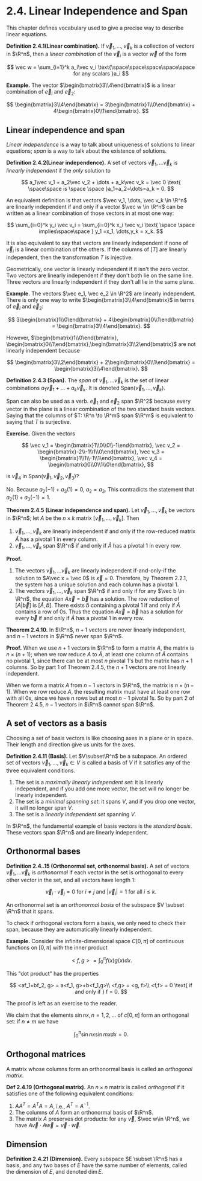 # 2.4. Linear Independence and Span

This chapter defines vocabulary used to give a precise way to describe linear equations. 

**Definition 2.4.1(Linear combination).** If $\vec v_1 , \dots, \vec v_k$ is a collection of vectors in $\R^n$, then a *linear combination* of the $\vec v_i$ is a vector $\vec w$ of the form

$$
\vec w = \sum_{i=1}^k a_i\vec v_i \text{\space\space\space\space\space for any scalars }a_i
$$

**Example.** The vector $\begin{bmatrix}3\\4\end{bmatrix}$ is a linear combination of $\vec e_i$ and $\vec e_2$:

$$
\begin{bmatrix}3\\4\end{bmatrix} = 3\begin{bmatrix}1\\0\end{bmatrix} + 4\begin{bmatrix}0\\1\end{bmatrix}.
$$

## Linear independence and span

*Linear independence* is a way to talk about uniqueness of solutions to linear equations; *span* is a way to talk about the existence of solutions. 

**Definition 2.4.2(Linear independence).** A set of vectors $\vec v_1,\dots \vec v_k$ is *linearly independent* if the *only* solution to 

$$
a_1\vec v_1 + a_2\vec v_2 + \dots + a_k\vec v_k = \vec 0 \text{ \space\space  is \space \space }a_1=a_2=\dots=a_k = 0.
$$

An equivalent definition is that vectors $\vec v_1, \dots, \vec v_k \in \R^n$ are linearly independent if and only if a vector $\vec w \in \R^n$ can be written as a linear combination of those vectors in at most one way: 

$$
\sum_{i=0}^k y_i \vec v_i = \sum_{i=0}^k x_i \vec v_i \text{ \space \space implies\space\space } y_1 =x_1, \dots,y_k = x_k.
$$

It is also equivalent to say that vectors are linearly independent if none of $\vec v_i$ is a linear combination of the others. If the columns of $[T]$ are linearly independent, then the transformation $T$ is injective. 

Geometrically, one vector is linearly independent if it isn't the zero vector. Two vectors are linearly independent if they don't both lie on the same line. Three vectors are linearly independent if they don't all lie in the same plane.

**Example.** The vectors $\vec e_1, \vec e_2 \in \R^2$ are linearly independent. There is only one way to write $\begin{bmatrix}3\\4\end{bmatrix}$ in terms of $\vec e_i$ and $\vec e_2$:

$$
3\begin{bmatrix}1\\0\end{bmatrix} + 4\begin{bmatrix}0\\1\end{bmatrix} = \begin{bmatrix}3\\4\end{bmatrix}.
$$

However, $\begin{bmatrix}1\\0\end{bmatrix}, \begin{bmatrix}0\\1\end{bmatrix},\begin{bmatrix}3\\2\end{bmatrix}$ are not linearly independent because 

$$
\begin{bmatrix}3\\2\end{bmatrix} + 2\begin{bmatrix}0\\1\end{bmatrix} = \begin{bmatrix}3\\4\end{bmatrix}.
$$

**Definition 2.4.3 (Span).** The *span* of $\vec v_1,\dots \vec v_k$ is the set of linear combinations $a_1\vec v_1 + \dots + a_k \vec v_k$. It is denoted $\text{Span}(\vec v_1, \dots , \vec v_k)$.

Span can also be used as a verb. $\vec e_1$ and $\vec e_2$ span $\R^2$ because every vector in the plane is a linear combination of the two standard basis vectors. Saying that the columns of $T: \R^n \to \R^m$ span $\R^m$ is equivalent to saying that $T$ is surjective.

**Exercise.** Given the vectors 

$$
\vec v_1 = \begin{bmatrix}1\\0\\0\\-1\end{bmatrix}, \vec v_2 = \begin{bmatrix}-2\\-1\\1\\0\end{bmatrix}, \vec v_3 = \begin{bmatrix}1\\1\\-1\\1\end{bmatrix}, \vec v_4 = \begin{bmatrix}0\\0\\1\\0\end{bmatrix},
$$

is $\vec v_4$ in $\text{Span}(\vec v_1, \vec v_2, \vec v_3)$?

No. Because $a_2(-1) + a_3(1) = 0$, $a_2 = a_3$. This contradicts the statement that $a_2 (1) + a_3(-1) = 1$. 

**Theorem 2.4.5 (Linear independence and span).** Let $\vec v_1, \dots, \vec v_k$ be vectors in $\R^n$; let $A$ be the $n\times k$ matrix $[\vec v_1, \dots, \vec v_k]$. Then

1. $\vec v_1, \dots, \vec v_k$ are linearly independent if and only if the row-reduced matrix $\tilde A$ has a pivotal 1 in every column.
2. $\vec v_1, \dots, \vec v_k$ span $\R^n$ if and only if $\tilde A$ has a pivotal $1$ in every row. 

**Proof.**

1. The vectors $\vec v_1 ,\dots \vec v_k$ are linearly independent if-and-only-if the solution to $A\vec x = \vec 0$ is $\vec x = 0$. Therefore, by Theorem 2.2.1, the system has a unique solution and each column has a pivotal 1. 
2. The vectors $\vec v_1, \dots, \vec v_k$ span $\R^n$ if and only if for any $\vec b \in \R^n$, the equation $A\vec x = \vec b$ has a solution. The row reduction of $[A|\vec b]$ is $[\tilde A, \tilde b]$. There exists $\tilde b$ containing a pivotal $1$ if and only if $\tilde A$ contains a row of $0$s. Thus the equation $A\vec x = \vec b$ has a solution for every $\vec b$ if and only if $\tilde A$ has a pivotal $1$ in every row. 

**Theorem 2.4.10.** In $\R^n$, $n+1$ vectors are never linearly independent, and $n-1$ vectors in $\R^n$ never span $\R^n$. 

**Proof.** When we use $n+1$ vectors in $\R^n$ to form a matrix $A$, the matrix is $n\times (n+1)$; when we row reduce $A$ to $\tilde A$, at least one column of $\tilde A$ contains no pivotal 1, since there can be at most $n$ pivotal 1's but the matrix has $n+1$ columns. So by part 1 of Theorem 2.4.5, the $n+1$ vectors are not linearly independent. 

When we form a matrix $A$ from $n-1$ vectors in $\R^n$, the matrix is $n\times (n-1)$. When we row reduce $A$, the resulting matrix must have at least one row with all $0$s, since we have $n$ rows but at most $n-1$ pivotal $1$s. So by part 2 of Theorem 2.4.5, $n-1$ vectors in $\R^n$ cannot span $\R^n$. 

## A set of vectors as a basis

Choosing a set of basis vectors is like choosing axes in a plane or in space. Their length and direction give us units for the axes.

 

**Definition 2.4.11 (Basis).** Let $V\subset\R^n$ be a subspace. An ordered set of vectors $\vec v_1, \dots, \vec v_k\in V$ is called a basis of $V$ if it satisfies any of the three equivalent conditions.

1. The set is a *maximally linearly independent set*: it is linearly independent, and if you add one more vector, the set will no longer be linearly independent.
2. The set is a *minimal spanning set*: it spans $V$, and if you drop one vector, it will no longer span $V$. 
3. The set is a *linearly independent set* spanning $V$.

In $\R^n$, the fundamental example of basis vectors is the *standard basis*. These vectors span $\R^n$ and are linearly independent.

## Orthonormal bases

**Definition 2.4..15 (Orthonormal set, orthonormal basis).** A set of vectors $\vec v_1, \dots \vec v_k$ is *orthonormal* if each vector in the set is orthogonal to every other vector in the set, and all vectors have length $1$: 

$$
\vec v_i \cdot \vec v_j = 0 \text{ for } i\neq j \text{ and }|\vec v_i| = 1 \text{ for all }i\leq k .
$$

An orthonormal set is an *orthonormal basis* of the subspace $V \subset \R^n$ that it spans. 

To check if orthogonal vectors form a basis, we only need to check their span, because they are automatically linearly independent. 

**Example.** Consider the infinite-dimensional space $C[0,\pi]$ of continuous functions on $[0, \pi]$ with the inner product

$$
<f,g> =\int_0^\pi f(x)g(x) dx.
$$

This "dot product" has the properties

$$
<af_1+bf_2, g> = a<f_1, g>+b<f_1,g>\\
<f,g> = <g, f>\\
<f,f> = 0 \text{ if and only if } f = 0.
$$

The proof is left as an exercise to the reader. 

We claim that the elements $\sin nx, n=1,2,\dots$ of $c[0,\pi]$ form an orthogonal set: if $n\neq m$ we have

$$
\int_0^\pi\sin nx\sin mxdx = 0.
$$

## Orthogonal matrices

A matrix whose columns form an orthonormal basis is called an *orthogonal matrix*. 

**Def 2.4.19 (Orthogonal matrix).** An $n\times n$ matrix is called *orthogonal* if it satisfies one of the following equivalent conditions:

1. $AA^T = A^TA = A$, i.e., $A^T = A^{-1}$.
2. The columns of $A$ form an orthonormal basis of $\R^n$.
3. The matrix $A$ preserves dot products: for any $\vec v$, $\vec w\in \R^n$, we have $A\vec v \cdot A \vec w = \vec v \cdot \vec w$. 

## Dimension

**Definition 2.4.21 (Dimension).** Every subspace $E \subset \R^n$ has a basis, and any two bases of $E$ have the same number of elements, called the dimension of $E$, and denoted $\dim E$.